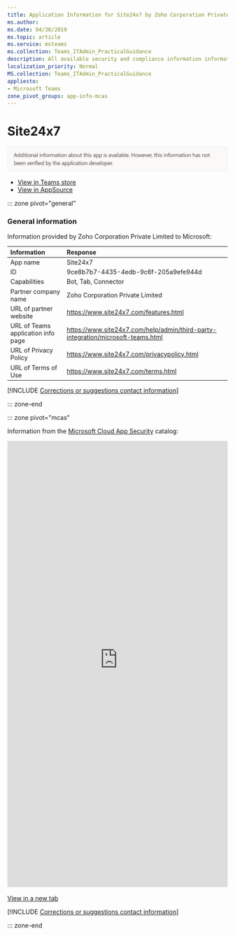 ```yaml
---
title: Application Information for Site24x7 by Zoho Corporation Private Limited
ms.author: 
ms.date: 04/30/2019
ms.topic: article
ms.service: msteams
ms.collection: Teams_ITAdmin_PracticalGuidance
description: All available security and compliance information information for Site24x7, its data handling policies, its Microsoft Cloud App Security app catalog information, and security/compliance information in the CSA STAR registry.
localization_priority: Normal
MS.collection: Teams_ITAdmin_PracticalGuidance
appliesto:
- Microsoft Teams
zone_pivot_groups: app-info-mcas
---
```

# Site24x7

<p></p><img alt="Non-attested image" src="./images/unattested.png" width="650"/>

* <a href="https://teams.microsoft.com/l/app/9ce8b7b7-4435-4edb-9c6f-205a9efe944d" target="_blank">View in Teams store</a>
* <a href="https://appsource.microsoft.com/en-us/product/office/WA104381289" target="_blank">View in AppSource</a>

::: zone pivot="general"

### General information

Information provided by Zoho Corporation Private Limited to Microsoft:

| **Information** | **Response** |
|:----------------|:-------------|
| App name | Site24x7 |
| ID | 9ce8b7b7-4435-4edb-9c6f-205a9efe944d |
| Capabilities | Bot, Tab, Connector |
| Partner company name | Zoho Corporation Private Limited |
| URL of partner website | <https://www.site24x7.com/features.html> |
| URL of Teams application info page | <https://www.site24x7.com/help/admin/third-party-integration/microsoft-teams.html> |
| URL of Privacy Policy | <https://www.site24x7.com/privacypolicy.html> |
| URL of Terms of Use | <https://www.site24x7.com/terms.html> |

 [!INCLUDE [Corrections or suggestions contact information](./includes/corrections-or-suggestions.md)]

::: zone-end


::: zone pivot="mcas"

Information from the [Microsoft Cloud App Security](https://www.microsoft.com/en-us/enterprise-mobility-security/cloud-app-security) catalog:

<iframe height='1020' title='Microsoft Cloud App Security Information' src='https://3ca685143b5b46b4b0e5266dadf2e97c.codepen.website/#/dashboard/19224' frameborder='no'  style='width: 100%;'></iframe>

<a href="https://3ca685143b5b46b4b0e5266dadf2e97c.codepen.website/#/dashboard/19224" target="_blank">View in a new tab</a>

[!INCLUDE [Corrections or suggestions contact information](./includes/corrections-or-suggestions.md)]

::: zone-end

